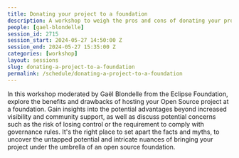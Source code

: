 ```yaml
---
title: Donating your project to a foundation
description: A workshop to weigh the pros and cons of donating your project to a foundation.
people: [gael-blondelle]
session_id: 2715
session_start: 2024-05-27 14:50:00 Z
session_end: 2024-05-27 15:35:00 Z
categories: [workshop]
layout: sessions
slug: donating-a-project-to-a-foundation
permalink: /schedule/donating-a-project-to-a-foundation
---
```


In this workshop moderated by Gaël Blondelle from the Eclipse Foundation, explore the benefits and drawbacks of hosting your Open Source project at a foundation. Gain insights into the potential advantages beyond increased visibility and community support, as well as discuss potential concerns such as the risk of losing control or the requirement to comply with governance rules. It's the right place to set apart the facts and myths, to uncover the untapped potential and intricate nuances of bringing your project under the umbrella of an open source foundation.
